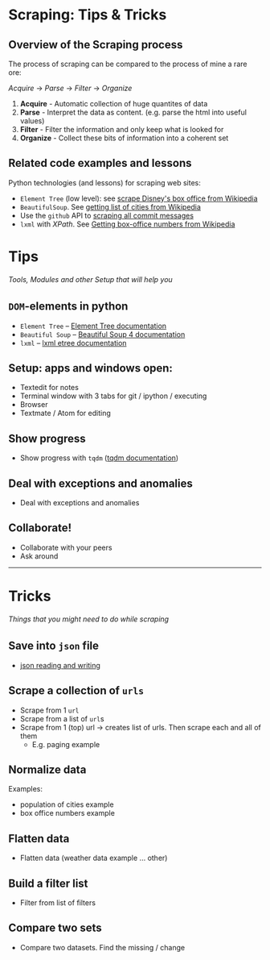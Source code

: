 # Scraping: Tips & Tricks

## Overview of the Scraping process

The process of scraping can be compared to the process of mine a rare ore:

*Acquire* -> *Parse* -> *Filter* -> *Organize*

1. **Acquire** - Automatic collection of huge quantites of data
2. **Parse** - Interpret the data as content. (e.g. parse the html into useful values)
3. **Filter** - Filter the information and only keep what is looked for
4. **Organize** - Collect these bits of information into a coherent set

## Related code examples and lessons

Python technologies (and lessons) for scraping web sites:

- `Element Tree` (low level): see [scrape Disney's box office from Wikipedia](https://github.com/ArtezGDA/python-web-scraper)
- `BeautifulSoup`. See [getting list of cities from Wikipedia](Lesson_09_Scraping_Notes.md)
- Use the `github` API to [scraping all commit messages](Lesson_05_Scraping_Github_API.md)
- `lxml` with *XPath*. See [Getting box-office numbers from Wikipedia](Lesson_07_Scraping_with_Xpath.md)

# Tips

###### Tools, Modules and other Setup that will help you

## `DOM`-elements in python

- `Element Tree` – [Element Tree documentation](http://effbot.org/zone/element.htm)
- `Beautiful Soup` – [Beautiful Soup 4 documentation](https://www.crummy.com/software/BeautifulSoup/bs4/doc/)
- `lxml` – [lxml etree documentation](http://lxml.de/tutorial.html)

## Setup: apps and windows open:

- Textedit for notes
- Terminal window with 3 tabs for git / ipython / executing
- Browser
- Textmate / Atom for editing

## Show progress

- Show progress with `tqdm` ([tqdm documentation](https://github.com/tqdm/tqdm))

## Deal with exceptions and anomalies

- Deal with exceptions and anomalies

## Collaborate!

- Collaborate with your peers
- Ask around

----

# Tricks

###### Things that you might need to do while scraping

## Save into `json` file

- [json reading and writing](https://github.com/ArtezGDA/Course-Material/tree/master/Advanced/json)

## Scrape a collection of `urls`

- Scrape from 1 `url`
- Scrape from a list of `url`s
- Scrape from 1 (top) url -> creates list of urls. Then scrape each and all of them
	- E.g. paging example

## Normalize data

Examples:

- population of cities example
- box office numbers example

## Flatten data

- Flatten data (weather data example ... other)

## Build a filter list

- Filter from list of filters

##  Compare two sets

- Compare two datasets. Find the missing / change

